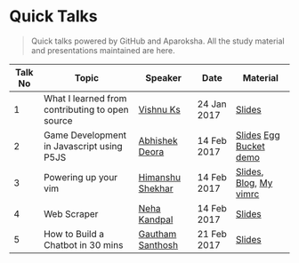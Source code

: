 # Quick Talks
> Quick talks powered by GitHub and Aparoksha. All the study material and presentations maintained are here.

|Talk No | Topic                                          |Speaker      | Date      |Material|
|---|------------------------------------------------|-------------|-----------|-----|
|1  |What I learned from contributing to open source |[Vishnu Ks](https://github.com/hackerkid)|24 Jan 2017|[Slides](https://github.com/hackerkid/talks/blob/master/pdf/WILFCTOS.pdf)|
|2  |Game Development in Javascript using P5JS|[Abhishek Deora](https://github.com/adeora7)|14 Feb 2017|[Slides](https://github.com/adeora7/quick_talks_slides) [Egg Bucket demo](https://github.com/adeora7/egg_and_bucket)|
|3  |Powering up your vim |[Himanshu Shekhar](https://github.com/himanshub16)|14 Feb 2017|[Slides](https://docs.google.com/presentation/d/1wG_VA3pk0oiF84wYeWg8_0C1GOA7pm1cbsrFTCALRrg/edit?usp=sharing), [Blog](https://himanshub16.github.io/vim-tutorial/), [My vimrc](https://raw.githubusercontent.com/himanshub16/MyScripts/master/vimrc)|
|4  |Web Scraper |[Neha Kandpal](https://github.com/13nehu)|14 Feb 2017|[Slides](https://github.com/13nehu/quick_talks)
|5 |How to Build a Chatbot in 30 mins|[Gautham Santhosh](https://gauthamzz.github.io/)|21 Feb 2017|[Slides](https://github.com/gauthamzz/talks)

